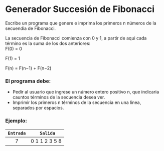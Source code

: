 # Generador Succesión de Fibonacci

Escribe un programa que genere e imprima los primeros n números de la secuendia de Fibonacci.   

La secuencia de Fibonacci comienza con 0 y 1, a partir de aqui cada término es la suma de los dos anteriores:   
F(0) = 0

F(1) = 1

F(n) = F(n−1) + F(n−2) 

### El programa debe:

- Pedir al usuario que ingrese un número entero positivo n, que indicaria cauntos términos de la secuencia desea ver.
- Imprimir los primeros n términos de la secuencia en una línea, separados por espacios.


### Ejemplo:
| `Entrada` |   ` Salida`   |
|:---------:|:-------------:|
|     7     | 0 1 1 2 3 5 8 |
